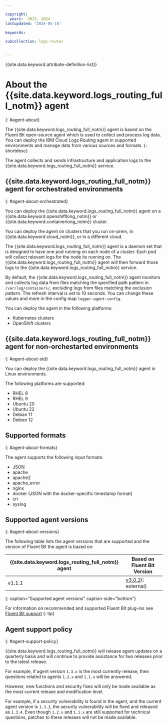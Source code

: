 ```yaml
---

copyright:
  years:  2023, 2024
lastupdated: "2024-05-16"

keywords:

subcollection: logs-router


---
```


{{site.data.keyword.attribute-definition-list}}


# About the {{site.data.keyword.logs_routing_full_notm}} agent
{: #agent-about}

The {{site.data.keyword.logs_routing_full_notm}} agent is based on the Fluent Bit open-source agent which is used to collect and process log data. You can deploy the IBM Cloud Logs Routing agent in supported environments and manage data from various sources and formats. 
{: shortdesc}

The agent collects and sends infrastructure and application logs to the {{site.data.keyword.logs_routing_full_notm}} service.



## {{site.data.keyword.logs_routing_full_notm}} agent for orchestrated environments
{: #agent-about-orchestrated}

You can deploy the {{site.data.keyword.logs_routing_full_notm}} agent on a {{site.data.keyword.openshiftlong_notm}} or {{site.data.keyword.containerlong_notm}} cluster.

You can deploy the agent on clusters that you run on-prem, in {{site.data.keyword.cloud_notm}}, or in a different cloud.

The {{site.data.keyword.logs_routing_full_notm}} agent is a daemon set that is designed to have one pod running on each node of a cluster. Each pod will collect relevant logs for the node its running on. The {{site.data.keyword.logs_routing_full_notm}} agent will then forward those logs to the {{site.data.keyword.logs_routing_full_notm}} service.

By default, the {{site.data.keyword.logs_routing_full_notm}} agent monitors and collects log data from files matching the specified path pattern in `/var/log/containers/`, excluding logs from files matching the exclusion pattern. The refresh interval is set to 10 seconds. You can change these values and more in the config map `logger-agent-config`.

You can deploy the agent in the following platforms:
- Kubernetes clusters
- OpenShift clusters

## {{site.data.keyword.logs_routing_full_notm}} agent for non-orchestarted environments
{: #agent-about-std}

You can deploy the {{site.data.keyword.logs_routing_full_notm}} agent in Linux environments.

The following platforms are supported:

- RHEL 8
- RHEL 9
- Ubuntu 20
- Ubuntu 22
- Debian 11
- Debian 12

## Supported formats
{: #agent-about-formats}


The agent supports the following input formats:

* JSON
* apache
* apache2
* apache_error
* nginx
* docker (JSON with the docker-specific timestamp format)
* cri
* syslog

## Supported agent versions
{: #agent-about-versions}

The following table lists the agent versions that are supported and the version of Fluent Bit the agent is based on:

| {{site.data.keyword.logs_routing_full_notm}} agent  | Based on Fluent Bit Version |
|-----------------------------------------------------|---------|
| v1.1.1                                              | [v3.0.2](https://fluentbit.io/announcements/v3.0.2/){: external} |
{: caption="Supported agent versions" caption-side="bottom"}

For information on recommended and supported Fluent Bit plug-ins see [Fluent Bit support](/docs/logs-router?topic=logs-router-fluentbit-support)
{: tip}

## Agent support policy
{: #agent-support-policy}

{{site.data.keyword.logs_routing_full_notm}} will release agent updates on a quarterly basis and will continue to provide assistance for two releases prior to the latest release.

For example, if agent version `1.3.x` is the most currently release, then questions related to agents `1.2.x` and `1.1.x` will be answered.

However, new functions and security fixes will only be made available as the most current release and modification level.

For example, if a security vulnerability is found in the agent, and the current agent version is `1.3.3`, the security vulnerability will be fixed and released as `1.3.4`. Even though `1.2.x` and `1.1.x` are still supported for technical questions, patches to these releases will not be made available.


